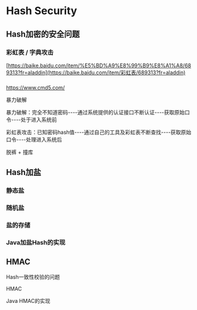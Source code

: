 # Hash Security

## Hash加密的安全问题

### 彩虹表 / 字典攻击

[https://baike.baidu.com/item/%E5%BD%A9%E8%99%B9%E8%A1%A8/689313?fr=aladdin](https://baike.baidu.com/item/彩虹表/689313?fr=aladdin)

### 

https://www.cmd5.com/

暴力破解

暴力破解：完全不知道密码----通过系统提供的认证接口不断认证----获取原始口令----处于进入系统前

彩虹表攻击：已知密码hash值----通过自己的工具及彩虹表不断查找----获取原始口令----处理进入系统后



脱裤 + 撞库



## Hash加盐

### 静态盐

### 随机盐

### 盐的存储

### Java加盐Hash的实现



## HMAC

Hash一致性校验的问题

HMAC

Java HMAC的实现

